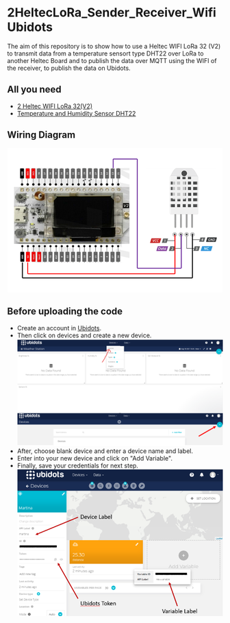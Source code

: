 # 2HeltecLoRa_Sender_Receiver_WifiUbidots
The aim of this repository is to show how to use a Heltec WIFI LoRa 32 (V2) to transmit data from a temperature sensort type DHT22 over LoRa to another Heltec Board and to publish the data over MQTT using the WIFI of the receiver, to publish the data on Ubidots.
## All you need
- [2 Heltec WIFI LoRa 32(V2)](https://www.amazon.com/-/es/desarrollo-Bluetooth-pantalla-inteligentes-fabricantes/dp/B076MSLFC9/ref=sr_1_4?__mk_es_US=%C3%85M%C3%85%C5%BD%C3%95%C3%91&crid=JBTNPPC43UW4&dchild=1&keywords=heltec%2Blora%2B32%2Bv2&qid=1629408658&sprefix=heltec%2Blora%2Caps%2C195&sr=8-4&th=1)
- [Temperature and Humidity Sensor DHT22](https://www.amazon.com/temperatura-Monitores-reemplazar-electr%C3%B3nica-pr%C3%A1ctica/dp/B0795F19W6/ref=sr_1_1_sspa?__mk_es_US=%C3%85M%C3%85%C5%BD%C3%95%C3%91&dchild=1&keywords=DHT22&qid=1629408809&sr=8-1-spons&psc=1&spLa=ZW5jcnlwdGVkUXVhbGlmaWVyPUEyRzVVN0YwT05DN05NJmVuY3J5cHRlZElkPUExMDE1NzIzMzBZVzlWSTc5TVBYMyZlbmNyeXB0ZWRBZElkPUEwODg1MTA4MkU5WTlBSERCN05aMiZ3aWRnZXROYW1lPXNwX2F0ZiZhY3Rpb249Y2xpY2tSZWRpcmVjdCZkb05vdExvZ0NsaWNrPXRydWU=) 
## Wiring Diagram
![Wiring Diagram](images/Heltec_DHT22_pinout.png)
## Before uploading the code 
- Create an account in [Ubidots](https://ubidots.com/).
- Then click on devices and create a new device.
![Devices](images/device.png)
- After, choose blank device and enter a device name and label.
- Enter into your new device and click on "Add Variable".
- Finally, save your credentials for next step.
![Ubidots](images/ubidots.png)

